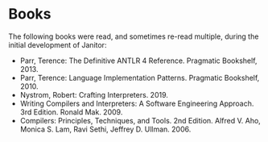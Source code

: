 # Books

The following books were read, and sometimes re-read multiple, during the initial development of Janitor:

* Parr, Terence: The Definitive ANTLR 4 Reference. Pragmatic Bookshelf, 2013.
* Parr, Terence: Language Implementation Patterns. Pragmatic Bookshelf, 2010.
* Nystrom, Robert: Crafting Interpreters. 2019.
* Writing Compilers and Interpreters: A Software Engineering Approach. 3rd Edition. Ronald Mak. 2009.
* Compilers: Principles, Techniques, and Tools. 2nd Edition. Alfred V. Aho, Monica S. Lam, Ravi Sethi, Jeffrey D. Ullman. 2006.

